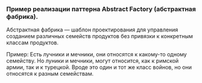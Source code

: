 ### Пример реализации паттерна Abstract Factory (абстрактная фабрика).
Абстрактная фабрика — шаблон проектирования для управления созданием различных семейств
продуктов без привязки к конкретным классам продуктов.

Пример:
Есть лучники и мечники, они относятся к какому-то одному семейству.
Но луники и мечники, могут относится, как к римской армии, так и к турецкой.
Вроде это один и тот же класс войнов, но они относятся к разным семействам.